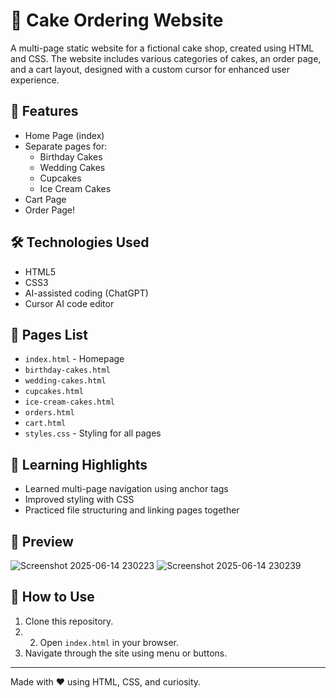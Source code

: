 # 🍰 Cake Ordering Website

A multi-page static website for a fictional cake shop, created using HTML and CSS. The website includes various categories of cakes, an order page, and a cart layout, designed with a custom cursor for enhanced user experience.

## 📂 Features

- Home Page (index)
- Separate pages for:
  - Birthday Cakes
  - Wedding Cakes
  - Cupcakes
  - Ice Cream Cakes
- Cart Page
- Order Page!

## 🛠 Technologies Used

- HTML5
- CSS3
- AI-assisted coding (ChatGPT)
- Cursor AI code editor

## 🔗 Pages List

- `index.html` - Homepage
- `birthday-cakes.html`
- `wedding-cakes.html`
- `cupcakes.html`
- `ice-cream-cakes.html`
- `orders.html`
- `cart.html`
- `styles.css` - Styling for all pages

## 🧠 Learning Highlights

- Learned multi-page navigation using anchor tags
- Improved styling with CSS
- Practiced file structuring and linking pages together

## 📸 Preview
![Screenshot 2025-06-14 230223](https://github.com/user-attachments/assets/80d3bcbd-3f59-479a-a03d-a5b4900c3432)
![Screenshot 2025-06-14 230239](https://github.com/user-attachments/assets/baa1f3c7-dbb6-489e-9024-0221b0a265bc)



## 📁 How to Use

1. Clone this repository.
2. 2. Open `index.html` in your browser.
3. Navigate through the site using menu or buttons.

---

Made with ❤️ using HTML, CSS, and curiosity.
